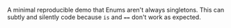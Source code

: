 A minimal reproducible demo that Enums aren't always singletons.
This can subtly and silently code because `is` and `==` don't work
as expected.

